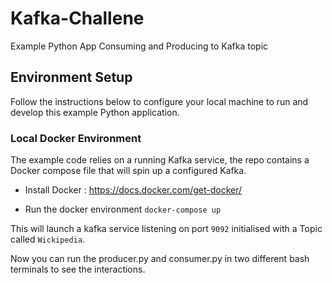 # Kafka-Challene

Example Python App Consuming and Producing to Kafka topic

## Environment Setup
Follow the instructions below to configure your local machine to run and develop this example Python application.

### Local Docker Environment
The example code relies on a running Kafka service, the repo contains a Docker compose file that will spin up a configured Kafka.

* Install Docker : https://docs.docker.com/get-docker/

* Run the docker environment `docker-compose up`

This will launch a kafka service listening on port `9092` initialised with a Topic called `Wickipedia`.

Now you can run the producer.py and consumer.py in two different bash terminals to see the interactions.
